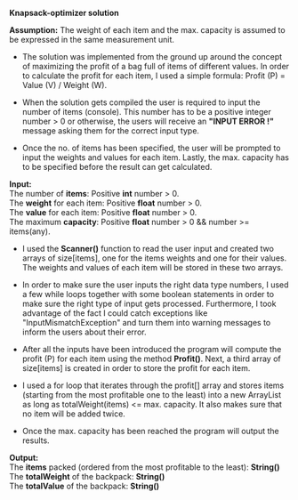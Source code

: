 __**Knapsack-optimizer solution**__

__Assumption:__ The weight of each item and the max. capacity is assumed to be expressed in the same measurement unit.</br>


* The solution was implemented from the ground up around the concept of maximizing the profit of a bag full of items of different values. In order to calculate the profit for each item, I used a simple formula: Profit (P) = Value (V) / Weight (W).</br>

* When the solution gets compiled the user is required to input the number of items (console). This number has to be a positive integer number > 0 or otherwise, the users will receive an **"INPUT ERROR !"** message asking them for the correct input type. </br>
 
* Once the no. of items has been specified, the user will be prompted to input the weights and values for each item. 
Lastly, the max. capacity has to be specified before the result can get calculated.  </br>

**Input:** </br>
The number of **items**: Positive **int** number > 0.</br> 
The **weight** for each item: Positive **float** number > 0. </br>
The **value** for each item: Positive **float** number > 0. </br>
The maximum **capacity**: Positive **float** number > 0 && number >= items(any). </br>

* I used the **Scanner()** function to read the user input and created two arrays of size[items], one for the items weights and one for their values. The weights and values of each item will be stored in these two arrays. </br>

* In order to make sure the user inputs the right data type numbers, I used a few while loops together with some boolean statements 
in order to make sure the right type of input gets processed. Furthermore, I took advantage of the fact I could catch exceptions like
"InputMismatchException" and turn them into warning messages to inform the users about their error. </br>

* After all the inputs have been introduced the program will compute the profit (P) for each item using the method **Profit()**. Next, a third array of size[items] is created in order to store the profit for each item. </br>

* I used a for loop that iterates through the profit[] array and stores items (starting from the most profitable one to the least) 
into a new ArrayList<String> as long as totalWeight(items) <= max. capacity. It also makes sure that no item will be added twice. </br>

* Once the max. capacity has been reached the program will output the results. </br>

**Output:** </br>
The **items** packed (ordered from the most profitable to the least): **String()** </br>
The **totalWeight** of the backpack: **String()** </br>
The **totalValue** of the backpack: **String()** </br>



 

